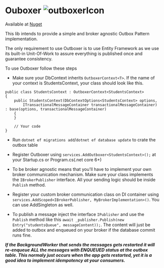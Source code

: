 
# Ouboxer  ![outboxerIcon](https://user-images.githubusercontent.com/32839273/185821189-73cce7bf-cce6-45f4-96b3-a50e5dc356f0.png)


Available at [Nuget](https://www.nuget.org/packages/Outboxer/) 

This lib intends to provide a simple and broker agnostic Outbox Pattern implementation.

The only requirement to use Outboxer is to use Entity Framework as we use its built-in Unit-Of-Work to assure everything is published once and guarantee consistency.

To use Outboxer follow these steps

* Make sure your DbContext inherits `OutboxerContext<T>`. If the name of your context is StudentsContext, your class should look like this.

```
public class StudentsContext : OutboxerContext<StudentsContext>
{
    public StudentsContext(DbContextOptions<StudentsContext> options,
        ITransactionalMessageContainer transactionalMessageContainer) : base(options, transactionalMessageContainer)
    {
    }

    // Your code
}
```

* Run `dotnet ef migrations add`/`dotnet ef database update` to crate the outbox table

* Register Outboxer using `services.AddOutboxer<StudentsContext>();` at your Startup.cs or Program.cs(.net core 6+)

* To be broker agnostic means that you'll have to implement your own broker communication mechanism. Make sure your class implements the `IBrokerPublisher` interface. All your sending logic should be inside `Publish` method.

* Register your custom broker communication class on DI container using `services.AddScoped<IBrokerPublisher, MyBrokerImplementation>()`. You can use AddSingleton as well.

* To publish a message inject the interface `IPublisher` and use the `Publish` method like this `await _publisher.Publish(new Entry("studentsQueue", messageContent));`. The content will just be added to outbox and enqueued on your broker if the database commit runs fine.

***If the BackgroundWorker that sends the messages gets restarted it will re-enqueue ALL the messages with ENQUEUED status at the outbox table. This normaly just occurs when the app gets restarted, yet it is a good idea to implement idempotency at your consumers.***
